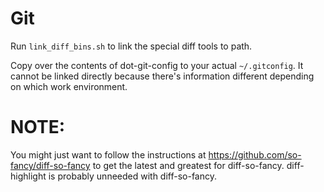 Git
===

Run `link_diff_bins.sh` to link the special diff tools to path.

Copy over the contents of dot-git-config to your actual `~/.gitconfig`.
It cannot be linked directly because there's information different
depending on which work environment.

# NOTE:
You might just want to follow the instructions at https://github.com/so-fancy/diff-so-fancy to get the latest and greatest for diff-so-fancy. diff-highlight is probably unneeded with diff-so-fancy.
